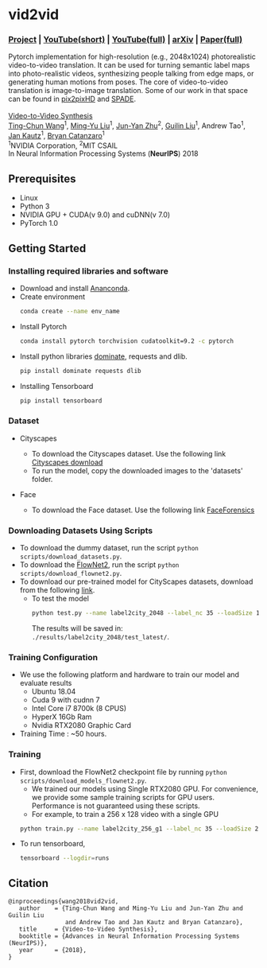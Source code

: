 # vid2vid
### [Project](https://tcwang0509.github.io/vid2vid/) | [YouTube(short)](https://youtu.be/5zlcXTCpQqM) | [YouTube(full)](https://youtu.be/GrP_aOSXt5U) | [arXiv](https://arxiv.org/abs/1808.06601) | [Paper(full)](https://tcwang0509.github.io/vid2vid/paper_vid2vid.pdf)

Pytorch implementation for high-resolution (e.g., 2048x1024) photorealistic video-to-video translation. It can be used for turning semantic label maps into photo-realistic videos, synthesizing people talking from edge maps, or generating human motions from poses. The core of video-to-video translation is image-to-image translation. Some of our work in that space can be found in [pix2pixHD](https://github.com/NVIDIA/pix2pixHD) and [SPADE](https://github.com/NVlabs/SPADE). <br><br>
[Video-to-Video Synthesis](https://tcwang0509.github.io/vid2vid/)  
 [Ting-Chun Wang](https://tcwang0509.github.io/)<sup>1</sup>, [Ming-Yu Liu](http://mingyuliu.net/)<sup>1</sup>, [Jun-Yan Zhu](http://people.csail.mit.edu/junyanz/)<sup>2</sup>, [Guilin Liu](https://liuguilin1225.github.io/)<sup>1</sup>, Andrew Tao<sup>1</sup>, [Jan Kautz](http://jankautz.com/)<sup>1</sup>, [Bryan Catanzaro](http://catanzaro.name/)<sup>1</sup>  
 <sup>1</sup>NVIDIA Corporation, <sup>2</sup>MIT CSAIL  
 In Neural Information Processing Systems (**NeurIPS**) 2018  

## Prerequisites
- Linux 
- Python 3
- NVIDIA GPU + CUDA(v 9.0) and cuDNN(v 7.0)
- PyTorch 1.0


## Getting Started
### Installing required libraries and software
- Download and install [Ananconda](https://www.anaconda.com/distribution/).
- Create environment
  ```bash
  conda create --name env_name
  ```
- Install Pytorch 
  ```bash
  conda install pytorch torchvision cudatoolkit=9.2 -c pytorch
  ```
- Install python libraries [dominate](https://github.com/Knio/dominate), requests and dlib.
  ```bash
  pip install dominate requests dlib
  ```
- Installing Tensorboard 
  ```bash
  pip install tensorboard
  ```
### Dataset
- Cityscapes 
  - To download the Cityscapes dataset. Use the following link [Cityscapes download](https://www.cityscapes-dataset.com/)
  - To run the model, copy the downloaded images to the 'datasets' folder. 
 
- Face
  - To download the Face dataset. Use the following link [FaceForensics](http://niessnerlab.org/projects/roessler2018faceforensics.html)

### Downloading Datasets Using Scripts
- To download the dummy dataset, run the script `python scripts/download_datasets.py`.
- To download the [FlowNet2](https://github.com/NVIDIA/flownet2-pytorch), run the script `python scripts/download_flownet2.py`.
- To download our pre-trained model for CityScapes datasets, download from the following [link]().
  - To test the model 
    ```bash
    python test.py --name label2city_2048 --label_nc 35 --loadSize 1024 --n_scales_spatial 3 --use_instance --fg --use_single_G
    ```
    The results will be saved in: `./results/label2city_2048/test_latest/`.

### Training Configuration
- We use the following platform and hardware to train our model and evaluate results
    - Ubuntu 18.04 
    - Cuda 9 with cudnn 7 
    - Intel Core i7 8700k (8 CPUS)
    - HyperX 16Gb Ram
    - Nvidia RTX2080 Graphic Card 
- Training Time : ~50 hours.

### Training 
- First, download the FlowNet2 checkpoint file by running `python scripts/download_models_flownet2.py`.
  - We trained our models using Single RTX2080 GPU. For convenience, we provide some sample training scripts for GPU users. Performance is not guaranteed using these scripts.
  - For example, to train a 256 x 128 video with a single GPU 
  ```bash
  python train.py --name label2city_256_g1 --label_nc 35 --loadSize 256 --use_instance --fg --n_downsample_G 2 --num_D 1 --max_frames_per_gpu 6 --n_frames_total 6
  ```
- To run tensorboard, 
  ```bash
  tensorboard --logdir=runs
  ```
## Citation
```
@inproceedings{wang2018vid2vid,
   author    = {Ting-Chun Wang and Ming-Yu Liu and Jun-Yan Zhu and Guilin Liu
                and Andrew Tao and Jan Kautz and Bryan Catanzaro},
   title     = {Video-to-Video Synthesis},
   booktitle = {Advances in Neural Information Processing Systems (NeurIPS)},   
   year      = {2018},
}
```

